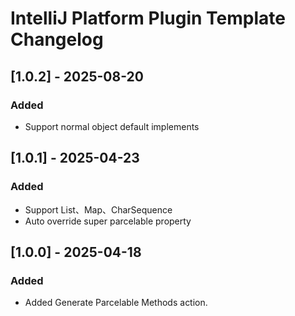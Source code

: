 
# IntelliJ Platform Plugin Template Changelog

## [1.0.2] - 2025-08-20

### Added

- Support normal object default implements 

## [1.0.1] - 2025-04-23

### Added

- Support List、Map、CharSequence 
- Auto override super parcelable property

## [1.0.0] - 2025-04-18

### Added

- Added Generate Parcelable Methods action.

